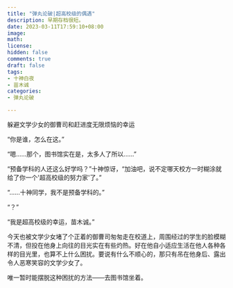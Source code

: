 ```yaml
---
title: "弹丸论破|超高校级的偶遇"
description: 早期存档很短。 
date: 2023-03-11T17:59:10+08:00 
image: 
math: 
license: 
hidden: false
comments: true
draft: false
tags:
- 十神白夜
- 苗木诚
categories:
- 弹丸论破

---
```


躲避文学少女的御曹司和赶进度无限烦恼的幸运

“你是谁，怎么在这。”

“嗯......那个，图书馆实在是，太多人了所以......”

“预备学科的人还这么好学吗？”十神惊讶，“加油吧，说不定哪天校方一时糊涂就给了你一个'超高校级的努力家'了。”

“......十神同学，我不是预备学科的。”

“？”

“我是超高校级的幸运，苗木诚。”

今天也被文学少女堵了个正着的御曹司匆匆走在校道上，周围经过的学生的脸模糊不清，但投在他身上向往的目光实在有些灼热。好在他自小适应生活在他人各种各样的目光里，也算不上什么困扰。要说有什么不顺心的，那只有吊在他身后、露出令人恶寒笑容的文学少女了。

唯一暂时能摆脱这种困扰的方法——去图书馆坐着。